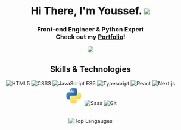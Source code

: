 <h1 align="center">Hi There, I'm Youssef. <img src="https://media.giphy.com/media/hvRJCLFzcasrR4ia7z/giphy.gif" width="26" /></h1>
<h3 align="center">Front-end Engineer & Python Expert<br>Check out my <a href="https://youssef579.github.io/portfolio/">Portfolio</a>!</h3>

<!-- GIF -->
<div align="center" >
<img style="border-radius: 5px" src="https://media.giphy.com/media/ZVik7pBtu9dNS/giphy.gif">
</div>

<!-- Skills -->
<h2 align="center">Skills & Technologies</h2>
<div align="center">
    <img title="HTML5" src="https://cdn.worldvectorlogo.com/logos/html-1.svg" alt="HTML5" width="40"> 
    <img title="CSS3" src="https://cdn-icons-png.flaticon.com/512/732/732190.png" alt="CSS3" width="45" height="45"> 
    <img title="JavaScript ES6" src="https://cdn.worldvectorlogo.com/logos/logo-javascript.svg" alt="JavaScript ES6" width="45"> 
    <img title="Typescript" src="https://upload.wikimedia.org/wikipedia/commons/thumb/4/4c/Typescript_logo_2020.svg/1200px-Typescript_logo_2020.svg.png" alt="Typescript" width="45"> 
    <img title="React" src="https://upload.wikimedia.org/wikipedia/commons/thumb/a/a7/React-icon.svg/130px-React-icon.svg.png" alt="React" width="50">
    <img title="Next.js" src="https://camo.githubusercontent.com/f21f1fa29dfe5e1d0772b0efe2f43eca2f6dc14f2fede8d9cbef4a3a8210c91d/68747470733a2f2f6173736574732e76657263656c2e636f6d2f696d6167652f75706c6f61642f76313636323133303535392f6e6578746a732f49636f6e5f6c696768745f6261636b67726f756e642e706e67" alt="Next.js" width="50">
    <img title="Python" src="https://raw.githubusercontent.com/devicons/devicon/master/icons/python/python-original.svg" alt="Python" width="50"> 
    <img title="Sass" src="https://cdn-icons-png.flaticon.com/512/5968/5968358.png" alt="Sass" width="42">
    <img title="Git" src="https://git-scm.com/images/logos/downloads/Git-Icon-1788C.png" alt="Git" width="45"> 
</div>
 <br><p align="center"><img src="https://github-readme-stats.vercel.app/api/top-langs?username=youssef579&show_icons=true&locale=en&layout=compact" alt="Top Langauges" /></p>

